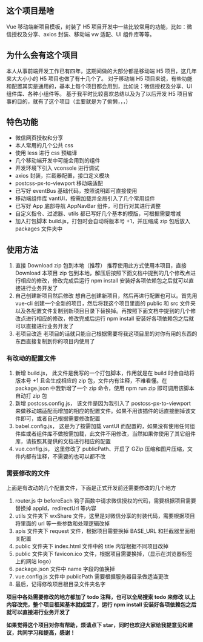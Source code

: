 ## 这个项目是啥
Vue 移动端新项目模板，封装了 H5 项目开发中一些比较常用的功能，比如：微信授权及分享、axios 封装、移动端 vw 适配、UI 组件库等等。
## 为什么会有这个项目
本人从事前端开发工作已有四年，这期间做的大部分都是移动端 H5 项目，这几年来大大小小的 H5 项目也做了有十几个了。
对于移动端 H5 项目来说，有些功能和配置其实是通用的，基本上每个项目都会用到，比如说：微信授权及分享、UI 组件库、各种小组件等。
基于我平时比较喜欢总结以及为了以后开发 H5 项目省事的目的，就有了这个项目（主要就是为了偷懒，，，）

## 特色功能
- 微信网页授权和分享
- 本人常用的几个公共 css
- 使用 less 进行 css 预编译
- 几个移动端开发中可能会用到的组件
- 开发环境下引入 vconsole 进行调试
- axios 封装，拦截器配置，接口定义模块
- postcss-px-to-viewport 移动端适配
- 已写好 eventBus 基础代码，按照说明即可直接使用
- 移动端组件库 vantUI，按需加载并全局引入了几个常用组件
- 已写好 App 底部导航 AppNavBar 组件，可自行对其进行调整
- 自定义指令、过滤器、utils 都已写好几个基本的模版，可根据需要增减
- 加入打包脚本 build.js，打包时会自动将版本号 +1，并压缩成 zip 包后放入 packages 文件夹中

## 使用方法
1. 直接 Download zip 包到本地（推荐）
   推荐使用此方式使用本项目，直接 Download 本项目 zip 包到本地，解压后按照下面文档中提到的几个修改点进行相应的修改，修改完成后运行 npm install 安装好各项依赖包之后就可以直接进行业务开发了
2. 自己创建新项目然后修改
   想自己创建新项目，然后再进行配置也可以。首先用 vue-cli 创建一个全新的项目，然后将我这个项目里面的 public 和 src 文件夹以及各配置文件复制到新项目目录下替换掉。再按照下面文档中提到的几个修改点进行相应的修改，修改完成后运行 npm install 安装好各项依赖包之后就可以直接进行业务开发了
3. 老项目改造
   老项目的话就只能自己根据需要将我这项目里的对你有用的东西的东西直接复制到你的项目内使用了

### 有改动的配置文件
1. 新增 build.js， 
   此文件是我写的一个打包脚本，作用就是在 build 时会自动将版本号 +1 且会生成相应的 zip 包，文件内有注释，不难看懂。在 package.json 中我新增了一个 zip 命令，使用 npm run zip 即可调用该脚本自动打 zip 包
2. 新增 postcss.config.js，
   该文件是因为我引入了 postcss-px-to-viewport 来做移动端适配而增加的相应的配置文件。如果不用该插件的话直接删掉该文件即可，或者自己根据需要修改配置 
3. babel.config.js，
   这是为了按需加载 vantUI 而配置的，如果没有使用任何组件库或者组件库不做按需加载，此文件不用修改，当然如果你使用了其它组件库，请按照其提供的文档进行相应的配置
4. vue.config.js，
   这里修改了 publicPath、开启了 GZip 压缩和图片压缩，文件内都有注释，不需要的也可以都不改

### 需要修改的文件
上面是有改动的几个配置文件，下面是正式开发前还需要修改的几个地方
1. router.js 中 beforeEach 钩子函数中请求微信授权的代码，需要根据项目需要替换掉 appId，redirectUrl 等内容
2. utils 文件夹下 wxShare 文件，这里是对微信分享的封装代码，需要根据项目将里面的 url 等一些参数和处理逻辑改掉
3. apis 文件夹下 request 文件，根据项目需要换掉 BASE_URL 和拦截器里面相关配置
4. public 文件夹下 index.html 文件中的 title 内容根据不同项目改掉
5. public 文件夹下 favicon.ico 文件，根据项目需要换掉，（显示在浏览器标签上的网站 logo）
6. package.json 文件中 name 字段的值换掉
7. vue.config.js 文件中 publicPath 需要根据服务器目录做适当更改
8. 最后，记得修改项目根目录文件夹名字

**项目中各处需要修改的地方都加了 todo 注释，也可以全局搜索 todo 来修改
以上内容改完，整个项目框架基本就成型了，运行 npm install 安装好各项依赖包之后就可以直接进行业务开发了**

**如果觉得这个项目对你有帮助，烦请点下 star，同时也欢迎大家给我提意见和建议，共同学习和提高，感谢！**
